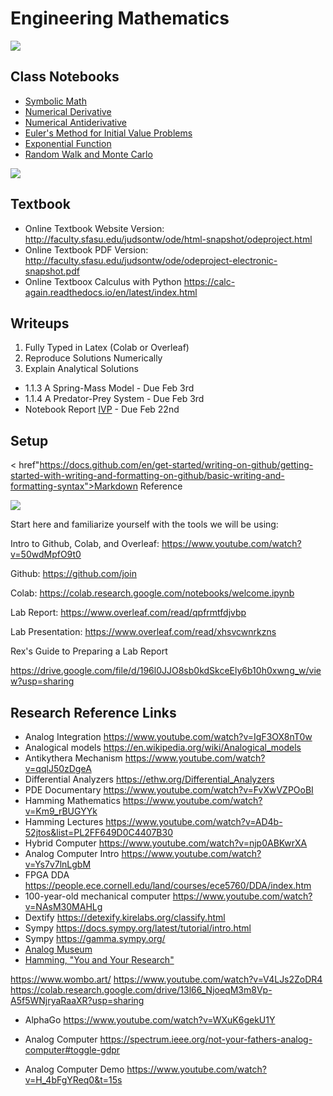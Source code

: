 # Engineering Mathematics

<img src="http://www.analogmuseum.org/english/impressions/CSI_front.jpg">

## Class Notebooks
* <a href="https://colab.research.google.com/drive/1Lgri8lJ4is-MPdArf4HuEZG7cVB-oYP4?usp=sharing">Symbolic Math</a>
* <a href="https://colab.research.google.com/drive/1-V7BYbTjIgKeU_xbCQto3Vs55zPFaJRX?usp=sharing">Numerical Derivative</a>
* <a href="https://colab.research.google.com/drive/1S5YiwTkzNJZUK-F8fZGE_5iziZby_lVq?usp=sharing">Numerical Antiderivative</a>
* <a href="https://colab.research.google.com/drive/1M1A4Vn-d3IlmQ3jLwxiK0NGD3S_d25_X?usp=sharing">Euler's Method for Initial Value Problems</a>
* <a href="https://colab.research.google.com/drive/1iuSJwAMotBa7Q3J7mZy3teA2xV0g6zlX?usp=sharing">Exponential Function</a>
* <a href="https://colab.research.google.com/drive/1sdMmmKbTBK28isJ4Hu_XeLApRPjvvFmA?usp=sharing">Random Walk and Monte Carlo</a>


<img src="https://www.re-thinkingthefuture.com/wp-content/uploads/2020/12/A2573-10-Things-you-did-not-know-about-the-Tacoma-Narrows-Bridge.jpg">


## Textbook
* Online Textbook Website Version: http://faculty.sfasu.edu/judsontw/ode/html-snapshot/odeproject.html
* Online Textbook PDF Version: http://faculty.sfasu.edu/judsontw/ode/odeproject-electronic-snapshot.pdf
* Online Textboox Calculus with Python https://calc-again.readthedocs.io/en/latest/index.html

## Writeups
1) Fully Typed in Latex (Colab or Overleaf)
2) Reproduce Solutions Numerically
3) Explain Analytical Solutions 

* 1.1.3 A Spring-Mass Model - Due Feb 3rd
* 1.1.4 A Predator-Prey System - Due Feb 3rd
* Notebook Report <a href ="https://colab.research.google.com/drive/1M1A4Vn-d3IlmQ3jLwxiK0NGD3S_d25_X?usp=sharing">IVP</a> - Due Feb 22nd


## Setup

< href"https://docs.github.com/en/get-started/writing-on-github/getting-started-with-writing-and-formatting-on-github/basic-writing-and-formatting-syntax">Markdown Reference</a>

<img src="https://99percentinvisible.org/app/uploads/2016/10/cybersyn-screen.jpg">

Start here and familiarize yourself with the tools we will be using:

Intro to Github, Colab, and Overleaf: https://www.youtube.com/watch?v=50wdMpfO9t0

Github: https://github.com/join

Colab: https://colab.research.google.com/notebooks/welcome.ipynb


Lab Report: https://www.overleaf.com/read/qpfrmtfdjvbp

Lab Presentation: https://www.overleaf.com/read/xhsvcwnrkzns

Rex's Guide to Preparing a Lab Report

https://drive.google.com/file/d/196l0JJO8sb0kdSkceEly6b10h0xwng_w/view?usp=sharing

## Research Reference Links
* Analog Integration https://www.youtube.com/watch?v=IgF3OX8nT0w
* Analogical models https://en.wikipedia.org/wiki/Analogical_models
* Antikythera Mechanism https://www.youtube.com/watch?v=qqlJ50zDgeA
* Differential Analyzers https://ethw.org/Differential_Analyzers
* PDE Documentary https://www.youtube.com/watch?v=FvXwVZPOoBI
* Hamming Mathematics https://www.youtube.com/watch?v=Km9_rBUGYYk
* Hamming Lectures https://www.youtube.com/watch?v=AD4b-52jtos&list=PL2FF649D0C4407B30
* Hybrid Computer https://www.youtube.com/watch?v=njp0ABKwrXA
* Analog Computer Intro https://www.youtube.com/watch?v=Ys7v7lnLgbM
* FPGA DDA https://people.ece.cornell.edu/land/courses/ece5760/DDA/index.htm
* 100-year-old mechanical computer https://www.youtube.com/watch?v=NAsM30MAHLg
* Dextify https://detexify.kirelabs.org/classify.html
* Sympy https://docs.sympy.org/latest/tutorial/intro.html
* Sympy https://gamma.sympy.org/
* <a href ="http://www.analogmuseum.org/english/">Analog Museum</a>
* <a href ="https://www.youtube.com/watch?v=a1zDuOPkMSw&list=PL2FF649D0C4407B30&index=31&t=2s">Hamming, "You and Your Research"</a>

<!--- 
* https://sam-dolan.staff.shef.ac.uk/mas212/notebooks/ODE_Example.html
* https://www.cfm.brown.edu/people/dobrush/am33/SymPy/index.html
* https://people.bu.edu/marc777/docs/WeberFechner-CoCoNIPS.pdf
* https://github.com/Zymrael/awesome-neural-ode
* https://catlikecoding.com/unity/tutorials/basics/
* Wave Equation https://personal.math.ubc.ca/~feldman/m256/wave.pdf
* Schrodinger Equation https://arxiv.org/pdf/physics/0610121.pdf
* Wave https://medium.com/analytics-vidhya/riding-the-wave-numerically-85f1ef461c95
* Rocket https://medium.com/analytics-vidhya/flying-a-rocket-numerically-404ed271ee23

## Notebooks

* https://colab.research.google.com/drive/1jLUcg9jkYtNt2i6XG3sXsuDshx9xS3BH?usp=sharing
-->
https://www.wombo.art/
https://www.youtube.com/watch?v=V4LJs2ZoDR4
https://colab.research.google.com/drive/13l66_NjoeqM3m8Vp-A5f5WNjryaRaaXR?usp=sharing

* AlphaGo https://www.youtube.com/watch?v=WXuK6gekU1Y

* Analog Computer https://spectrum.ieee.org/not-your-fathers-analog-computer#toggle-gdpr
* Analog Computer Demo https://www.youtube.com/watch?v=H_4bFgYReq0&t=15s

